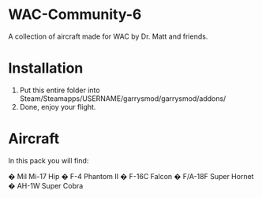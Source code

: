 WAC-Community-6
===============

A collection of aircraft made for WAC by Dr. Matt and friends.

Installation
===============
1. Put this entire folder into Steam/Steamapps/USERNAME/garrysmod/garrysmod/addons/
2. Done, enjoy your flight.

Aircraft
===============
In this pack you will find:

� Mil Mi-17 Hip
� F-4 Phantom II
� F-16C Falcon
� F/A-18F Super Hornet
� AH-1W Super Cobra
